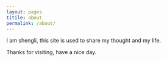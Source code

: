 ```yaml
---
layout: pages
titile: about
permalink: /about/
---
```


I am shengli, this site is used to share my thought and my life.

Thanks for visiting, have a nice day.



